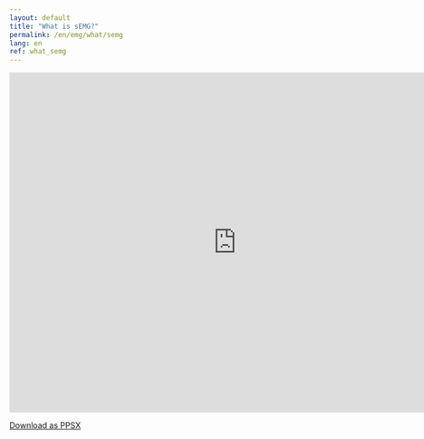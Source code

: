 ```yaml
---
layout: default
title: "What is sEMG?"
permalink: /en/emg/what/semg
lang: en
ref: what_semg
---
```


<iframe src="https://onedrive.live.com/embed?cid=E964CF1763131888&resid=E964CF1763131888%21524&authkey=AF3rkPe_ATMTe3E&em=2" width="800" height="600" frameborder="0" scrolling="no"></iframe>

[Download as PPSX](/assets/pptx/en_what_is_emg.ppsx)